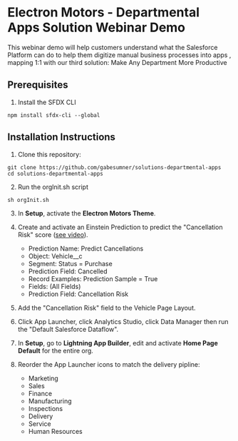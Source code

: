 # Electron Motors - Departmental Apps Solution Webinar Demo

This webinar demo will help customers understand what the Salesforce Platform can do to help them digitize manual business processes into apps , mapping 1:1 with our third solution: Make Any Department More Productive

## Prerequisites

1. Install the SFDX CLI

```
npm install sfdx-cli --global
```

## Installation Instructions

1. Clone this repository:

```
git clone https://github.com/gabesumner/solutions-departmental-apps
cd solutions-departmental-apps
```

2. Run the orgInit.sh script
```
sh orgInit.sh
```

3. In **Setup**, activate the **Electron Motors Theme**.

3. Create and activate an Einstein Prediction to predict the "Cancellation Risk" score ([see video](https://drive.google.com/open?id=1SCfkYPVv2mYP9ynz1BOak1yaUc78NTXH)).
    - Prediction Name: Predict Cancellations
    - Object: Vehicle__c
    - Segment: Status = Purchase
    - Prediction Field: Cancelled
    - Record Examples: Prediction Sample = True
    - Fields: (All Fields)
    - Prediction Field: Cancellation Risk

4. Add the "Cancellation Risk" field to the Vehicle Page Layout.

5. Click App Launcher, click Analytics Studio, click Data Manager then run the "Default Salesforce Dataflow".

6. In **Setup**, go to **Lightning App Builder**, edit and activate **Home Page Default** for the entire org.

7. Reorder the App Launcher icons to match the delivery pipline:
    - Marketing
    - Sales
    - Finance
    - Manufacturing
    - Inspections
    - Delivery
    - Service
    - Human Resources

